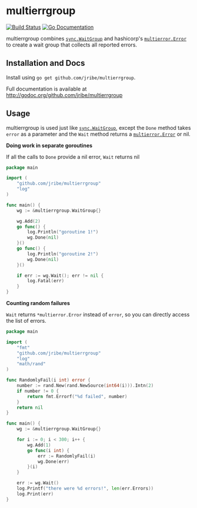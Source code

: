# multierrgroup

[![Build Status](http://img.shields.io/travis/jribe/multierrgroup.svg?style=flat-square)][travis]
[![Go Documentation](http://img.shields.io/badge/go-documentation-blue.svg?style=flat-square)][godocs]

[travis]: https://travis-ci.org/jribe/multierrgroup
[godocs]: https://godoc.org/github.com/jribe/multierrgroup

multierrgroup combines [`sync.WaitGroup`](https://godoc.org/sync#WaitGroup) and hashicorp's [`multierror.Error`](https://godoc.org/github.com/hashicorp/go-multierror#Error) to create a wait group that collects all reported errors.


## Installation and Docs

Install using `go get github.com/jribe/multierrgroup`.

Full documentation is available at
http://godoc.org/github.com/jribe/multierrgroup

## Usage

multierrgroup is used just like [`sync.WaitGroup`](https://godoc.org/sync#WaitGroup), except the `Done` method takes `error` as a parameter and the `Wait` method returns a [`multierror.Error`](https://godoc.org/github.com/hashicorp/go-multierror#Error) or nil.

**Doing work in separate goroutines**

If all the calls to `Done` provide a nil error, `Wait` returns nil

```go
package main

import (
    "github.com/jribe/multierrgroup"
    "log"
)

func main() {
    wg := &multierrgroup.WaitGroup{}

    wg.Add(2)
    go func() {
        log.Println("goroutine 1!")
        wg.Done(nil)
    }()
    go func() {
        log.Println("goroutine 2!")
        wg.Done(nil)
    }()

    if err := wg.Wait(); err != nil {
        log.Fatal(err)
    }
}
```

**Counting random failures**

`Wait` returns `*multierror.Error` instead of `error`, so you can directly access the list of errors.

```go
package main

import (
    "fmt"
    "github.com/jribe/multierrgroup"
    "log"
    "math/rand"
)

func RandomlyFail(i int) error {
    number := rand.New(rand.NewSource(int64(i))).Intn(2)
    if number != 0 {
        return fmt.Errorf("%d failed", number)
    }
    return nil
}

func main() {
    wg := &multierrgroup.WaitGroup{}

    for i := 0; i < 300; i++ {
        wg.Add(1)
        go func(i int) {
            err := RandomlyFail(i)
            wg.Done(err)
        }(i)
    }

    err := wg.Wait()
    log.Printf("there were %d errors!", len(err.Errors))
    log.Print(err)
}
```
